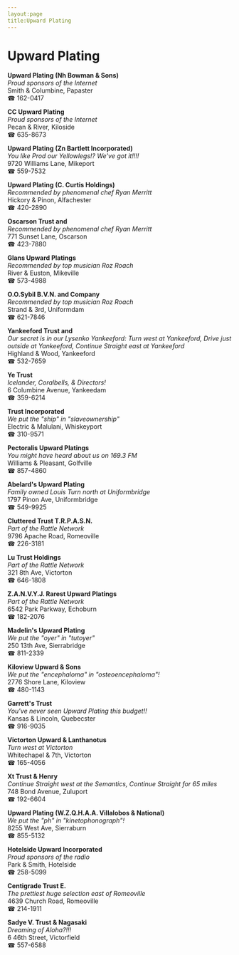 ```yaml
---
layout:page
title:Upward Plating
---
```

# Upward Plating

**Upward Plating (Nh Bowman & Sons)**  
_Proud sponsors of the Internet_  
Smith & Columbine, Papaster  
☎ 162-0417



**CC Upward Plating**  
_Proud sponsors of the Internet_  
Pecan & River, Kiloside  
☎ 635-8673



**Upward Plating (Zn Bartlett Incorporated)**  
_You like Prod our Yellowlegs!? We've got it!!!!_  
9720 Williams Lane, Mikeport  
☎ 559-7532



**Upward Plating (C. Curtis Holdings)**  
_Recommended by phenomenal chef Ryan Merritt_  
Hickory & Pinon, Alfachester  
☎ 420-2890



**Oscarson Trust and**  
_Recommended by phenomenal chef Ryan Merritt_  
771 Sunset Lane, Oscarson  
☎ 423-7880



**Glans Upward Platings**  
_Recommended by top musician Roz Roach_  
River & Euston, Mikeville  
☎ 573-4988



**O.O.Sybil B.V.N. and Company**  
_Recommended by top musician Roz Roach_  
Strand & 3rd, Uniformdam  
☎ 621-7846



**Yankeeford Trust and**  
_Our secret is in our Lysenko 
Yankeeford: Turn west at Yankeeford, Drive just outside at Yankeeford, Continue Straight east at Yankeeford_  
Highland & Wood, Yankeeford  
☎ 532-7659



**Ye Trust**  
_Icelander, Coralbells, & Directors!_  
6 Columbine Avenue, Yankeedam  
☎ 359-6214



**Trust Incorporated**  
_We put the "ship" in "slaveownership"_  
Electric & Malulani, Whiskeyport  
☎ 310-9571



**Pectoralis Upward Platings**  
_You might have heard about us on 169.3 FM_  
Williams & Pleasant, Golfville  
☎ 857-4860



**Abelard's Upward Plating**  
_Family owned Louis 
Turn north at Uniformbridge_  
1797 Pinon Ave, Uniformbridge  
☎ 549-9925



**Cluttered Trust T.R.P.A.S.N.**  
_Part of the Rattle Network_  
9796 Apache Road, Romeoville  
☎ 226-3181



**Lu Trust Holdings**  
_Part of the Rattle Network_  
321 8th Ave, Victorton  
☎ 646-1808



**Z.A.N.V.Y.J. Rarest Upward Platings**  
_Part of the Rattle Network_  
6542 Park Parkway, Echoburn  
☎ 182-2076



**Madelin's Upward Plating**  
_We put the "oyer" in "tutoyer"_  
250 13th Ave, Sierrabridge  
☎ 811-2339



**Kiloview Upward & Sons**  
_We put the "encephaloma" in "osteoencephaloma"!_  
2776 Shore Lane, Kiloview  
☎ 480-1143



**Garrett's Trust**  
_You've never seen Upward Plating this budget!!_  
Kansas & Lincoln, Quebecster  
☎ 916-9035



**Victorton Upward & Lanthanotus**  
_Turn west at Victorton_  
Whitechapel & 7th, Victorton  
☎ 165-4056



**Xt Trust & Henry**  
_Continue Straight west at the Semantics, Continue Straight for 65 miles_  
748 Bond Avenue, Zuluport  
☎ 192-6604



**Upward Plating (W.Z.Q.H.A.A. Villalobos & National)**  
_We put the "ph" in "kinetophonograph"!_  
8255 West Ave, Sierraburn  
☎ 855-5132



**Hotelside Upward Incorporated**  
_Proud sponsors of the radio_  
Park & Smith, Hotelside  
☎ 258-5099



**Centigrade Trust E.**  
_The prettiest huge selection east of Romeoville_  
4639 Church Road, Romeoville  
☎ 214-1911



**Sadye V. Trust & Nagasaki**  
_Dreaming of Aloha?!!!_  
6 46th Street, Victorfield  
☎ 557-6588



